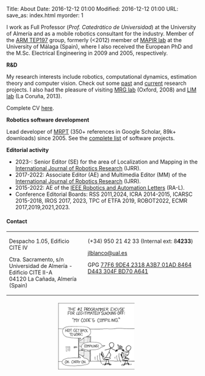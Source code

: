 Title: About
Date: 2016-12-12 01:00
Modified: 2016-12-12 01:00
URL:
save_as: index.html
myorder: 1

I work as Full Professor (<i>Prof. Catedrático de Universidad</i>) at the University of Almería
and as a mobile robotics consultant for the industry.
Member of the [ARM TEP197](https://arm.ual.es/) group,
formerly (<2012) member of
[MAPIR lab](https://mapir.isa.uma.es/mapirwebsite/)
at the University of Málaga (Spain), where I also received the European PhD and the M.Sc. Electrical Engineering in 2009 and 2005, respectively.

**<i class="fas fa-flask"></i>  R&D**

My research interests include robotics, computational dynamics, estimation theory and computer vision.
Check out some [past](https://mapir.isa.uma.es/mapirwebsite/index.php/projects-top-menu)
and [current](https://brujula.ual.es/authors/98.html) research projects.
I also had the pleasure of visiting [MRG lab](https://ori.ox.ac.uk/labs/mobile-robotics-group/) (Oxford, 2008)
and [LIM lab](https://lim.ii.udc.es/people.en.html) (La Coruña, 2013).</p>

Complete CV [here](https://w3.ual.es/~jlblanco/docs/jlblanco-cv-english.pdf).

**<i class="fas fa-robot"></i>  Robotics software development**

Lead developer of [MRPT](https://www.mrpt.org/) (350+ references in Google Scholar, 89k+ downloads) since 2005.
See the [complete list](https://w3.ual.es/~jlblanco/software/) of software projects.

**<i class="fas fa-pencil-alt"></i>  Editorial activity**

  * 2023-: Senior Editor (SE) for the area of Localization and Mapping in the [International Journal of Robotics Research](https://journals.sagepub.com/home/ijr) (IJRR).
  * 2017-2022: Associate Editor (AE) and Multimedia Editor (MM) of the [International Journal of Robotics Research](https://journals.sagepub.com/home/ijr) (IJRR).
  * 2015-2022: AE of the [IEEE Robotics and Automation Letters](https://www.ieee-ras.org/publications/ra-l) (RA-L).
  * Conference Editorial Boards: RSS 2011,2024, ICRA 2014-2015, ICARSC 2015-2018, IROS 2017, 2023, TPC of ETFA 2019, ROBOT2022, ECMR 2017,2019,2021,2023.

#### Contact

<table style="border:none;">
<tr>
<td style="vertical-align:text-top;">
	<p><i class="fas fa-building"></i> Despacho 1.05, Edificio CITE IV </p>
	<p><i class="fas fa-envelope"></i>
		Ctra. Sacramento, s/n <br/>
		Universidad de Almer&iacute;a - Edificio CITE II-A <br/>
		04120 La Ca&ntilde;ada, Almer&iacute;a (Spain)
		</p>
</td>
<td style="vertical-align:text-top;">
	<p><i class="fas fa-phone"></i> (+34) 950 21 42 33  (Internal ext: 8<b>4233</b>) </p>
	<p><i class="fas fa-at"></i> <a href="mailto:jlblanco@ual.es">jlblanco@ual.es</a></p>
	<p>GPG <a href="docs/jlblanco_gpg_public_key.asc">77F6 9DE4 2318 A3B7 01AD  8464 D443 304F BD70 A641</a></p>
</td>
</tr>
</table>


<div style="text-align:center; margin-top: 20px;clear:both;">
	<a href="http://xkcd.com/303/" target="_blank" rel="nofollow"><img style="border:none;" src="imgs/compiling.png" alt="compiling" /></a>
	&nbsp; &nbsp;
	&nbsp; &nbsp;
</div>
